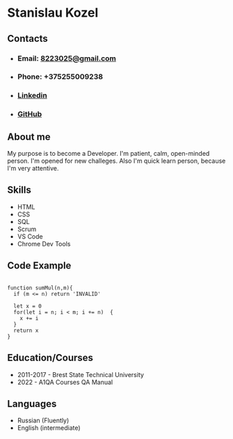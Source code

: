 # Stanislau Kozel

## Contacts

- ### Email: 8223025@gmail.com
- ### Phone: +375255009238
- ### [Linkedin](https://www.linkedin.com/in/stanislav-kozel-b2355a203)
- ### [GitHub](https://github.com/SnowzQ)

## About me

My purpose is to become a Developer. I'm patient, calm, open-minded person. I'm opened for new challeges. Also I'm quick learn person, because I'm very attentive.

## Skills

- HTML
- CSS
- SQL
- Scrum
- VS Code
- Chrome Dev Tools

## Code Example

```

function sumMul(n,m){
  if (m <= n) return 'INVALID'

  let x = 0
  for(let i = n; i < m; i += n)  {
    x += i
  }
  return x
}

```

## Education/Courses

- 2011-2017 - Brest State Technical University
- 2022 - A1QA Courses QA Manual

## Languages

- Russian (Fluently)
- English (intermediate)
